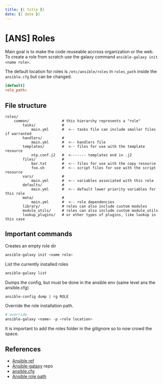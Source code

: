 ```yaml
---
title: {{ title }}
date: {{ date }}
---
```


# [ANS] Roles

Main goal is to make the code reuseable accross organization or the web. To create a role from scratch use the galaxy command `ansible-galaxy init <name role>`.

The default location for roles is `/etc/ansible/roles` in `roles_path` inside the `ansible.cfg` but can be changed.
```toml
[default]
role_path:
```

## File structure
```
roles/
    common/               # this hierarchy represents a "role"
        tasks/            #
            main.yml      #  <-- tasks file can include smaller files if warranted
        handlers/         #
            main.yml      #  <-- handlers file
        templates/        #  <-- files for use with the template resource
            ntp.conf.j2   #  <------- templates end in .j2
        files/            #
            bar.txt       #  <-- files for use with the copy resource
            foo.sh        #  <-- script files for use with the script resource
        vars/             #
            main.yml      #  <-- variables associated with this role
        defaults/         #
            main.yml      #  <-- default lower priority variables for this role
        meta/             #
            main.yml      #  <-- role dependencies
        library/          # roles can also include custom modules
        module_utils/     # roles can also include custom module_utils
        lookup_plugins/   # or other types of plugins, like lookup in this case
```
## Important commands

Creates an empty role dir
```bash
ansible-galaxy init <name role>
```

List the currently installed roles
```bash
ansible-galaxy list
```

Dumps the config, but must be done in the ansible env (same level ans the ansible.cfg)
```bash
ansible-config dump | rg ROLE
```

Override the role installation path.
```bash
# override
ansible-galaxy <name> -p <role location> 
```
It is important to add the roles folder in the gitignore so to now crowd the space.

## References
* [Ansible ref](https://docs.ansible.com/ansible/latest/user_guide/playbooks_reuse_roles.html)
* [Ansible-galaxy](https://galaxy.ansible.com/) repo
* [ansible.cfg](https://docs.ansible.com/ansible/latest/reference_appendices/config.html)
* [Ansible role path](https://docs.ansible.com/ansible/latest/reference_appendices/config.html#default-roles-path)
